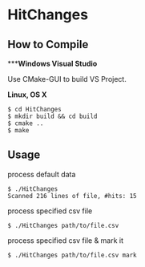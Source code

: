 # HitChanges

## How to Compile

*****Windows Visual Studio**

Use CMake-GUI to build VS Project.

**Linux, OS X**

```
$ cd HitChanges
$ mkdir build && cd build
$ cmake ..
$ make
```

## Usage

process default data

```
$ ./HitChanges
Scanned 216 lines of file, #hits: 15
```

process specified csv file

```
$ ./HitChanges path/to/file.csv
```

process specified csv file & mark it

```
$ ./HitChanges path/to/file.csv mark
```
